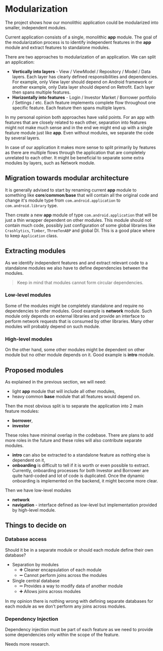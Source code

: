 # Modularization

The project shows how our monolithic application could be modularized into smaller, independent 
modules.

Current application consists of a single, monolithic **app** module. The goal of the modularization
process is to identify independent features in the **app** module and extract features to standalone 
modules.                                               

There are two approaches to modularization of an application. We can split an application: 
- **Vertically into layers** - View / ViewModel / Repository / Model / Data layers. Each layer has
clearly defined responsibilities and dependencies. For example, only View layer should depend on 
Android framework or another example, only Data layer should depend on Retrofit. Each layer then
spans multiple features.
- **Horizontally into features** - Login / Investor Market / Borrower portfolio / Settings / etc. 
Each feature implements complete flow throughout one specific feature. Each feature then spans 
multiple layers.

In my personal opinion both approaches have valid points. For an app with features that are closely
related to each other, separation into features might not make much sense and in the end we might
end up with a single feature module just like **app**. Even without modules, we separate the code
by several layers.

In case of our application it makes more sense to split primarily by features as there are multiple 
flows through the application that are completely unrelated to each other. It might be beneficial
to separate some extra modules by layers, such as Network module.

## Migration towards modular architecture

It is generally advised to start by renaming current **app** module to something like 
**core**/**common**/**base** that will contain all the original code and change it's module type 
from `com.android.application` to `com.android.library` type. 

Then create a new **app** module of type `com.android.application` that will be just a thin wrapper
dependent on other modules. This module should not contain much code, possibly just configuration of
some global libraries like `Crashlytics`, `Timber`, `ThreeTenABP` and global DI. This is a good 
place where to keep `Application` class.
 
## Extracting modules

As we identify independent features and and extract relevant code to a standalone modules we also 
have to define dependencies between the modules. 

>Keep in mind that modules cannot form circular dependencies.

### Low-level modules
Some of the modules might be completely standalone and require no dependencies to other modules.
Good example is **network** module. Such module only depends on external libraries and provide
an interface to perform network requests that is consumed by other libraries. Many other modules 
will probably depend on such module.

### High-level modules
On the other hand, some other modules might be dependent on other module but no other module 
depends on it. Good example is **intro** module. 

## Proposed modules

As explained in the previous section, we will need:
- light **app** module that will include all other modules,
- heavy common **base** module that all features would depend on.

Then the most obvious split is to separate the application into 2 main feature modules:
- **borrower**,
- **investor**

These roles have minimal overlap in the codebase. There are plans to add more roles in the future 
and these roles will also contribute separate modules.

- **intro** can also be extracted to a standalone feature as nothing else is dependent on it,
- **onboarding** is difficult to tell if it is worth or even possible to extract. Currently, 
onboarding processes for both Investor and Borrower are quite hard-coded and lot of code is 
duplicated. Once the dynamic onboarding is implemented on the backend, it might become more clear.

Then we have low-level modules
- **network**
- **navigation** - interface defined as low-level but implementation provided by high-level module.

## Things to decide on

### Database access

Should it be in a separate module or should each module define their own database?
- Separation by modules 
  - ➕ Cleaner encapsulation of each module
  - ➖ Cannot perform joins across the modules
- Single central database
  - ➖ Provides a way to modify data of another module
  - ➕ Allows joins across modules

In my opinion there is nothing wrong with defining separate databases for each module as we don't
perform any joins across modules.

### Dependency Injection

Dependency injection must be part of each feature as we need to provide some dependencies 
only within the scope of the feature. 

Needs more research. 

